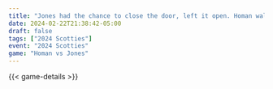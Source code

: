```yaml
---
title: "Jones had the chance to close the door, left it open. Homan walks through for one."
date: 2024-02-22T21:38:42-05:00
draft: false
tags: ["2024 Scotties"]
event: "2024 Scotties"
game: "Homan vs Jones"
---
```

{{< game-details >}}
<!--more-->

